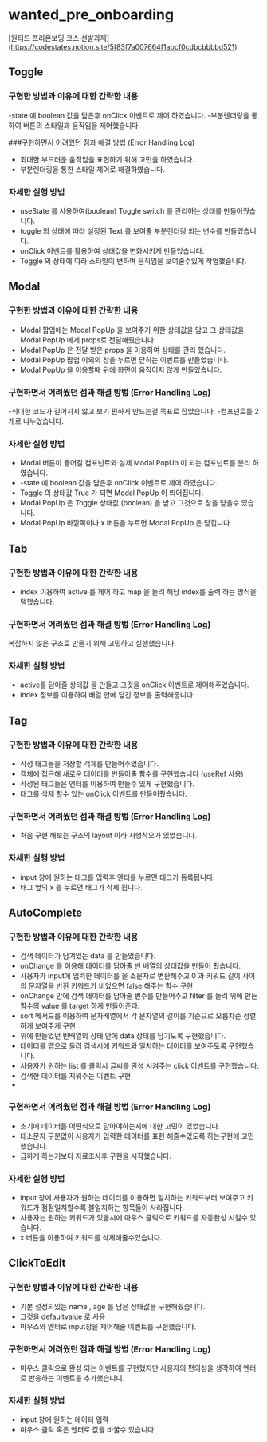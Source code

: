 # wanted_pre_onboarding

[원티드 프리온보딩 코스 선발과제] (https://codestates.notion.site/5f83f7a007664f1abcf0cdbcbbbbd521)





## Toggle

### 구현한 방법과 이유에 대한 간략한 내용

-state 에 boolean 값을 담은후 onClick 이벤트로 제어 하였습니다.
-부분렌더링을 통하여 버튼의 스타일과 움직임을 제어했습니다.

###구현하면서 어려웠던 점과 해결 방법 (Error Handling Log)
- 최대한 부드러운 움직임을 표현하기 위해 고민을 하였습니다.
- 부분렌더링을 통한 스타일 제어로 해결하였습니다.

### 자세한 실행 방법
- useState 를 사용하여(boolean) Toggle switch 를 관리하는 상태를 만들어줬습니다.
- toggle 의 상태에 따라 설정된 Text 를 보여줄 부분렌더링 되는 변수를 만들었습니다.
- onClick 이벤트를 활용하여 상태값을 변화시키게 만들었습니다.
- Toggle 의 상태에 따라 스타일이 변하며 움직임을 보여줄수있게 작업했습니댜.

## Modal

### 구현한 방법과 이유에 대한 간략한 내용
- Modal 팝업에는 Modal PopUp 을 보여주기 위한 상태값을 담고 그 상태값을 Modal PopUp 에게 props로 전달해줬습니다.
- Modal PopUp 은 전달 받은 props 을 이용하여 상태를 관리 했습니다.
- Modal PopUp 팝업 이외의 창을 누르면 닫히는 이벤트를 만들었습니다.
- Modal PopUp 을 이용할때 뒤에 화면이 움직이지 않게 만들었습니다.


### 구현하면서 어려웠던 점과 해결 방법 (Error Handling Log)
-최대한 코드가 길어지지 않고 보기 편하게 만드는걸 목표로 잡았습니다.
-컴포넌트를 2개로 나누었습니다.


### 자세한 실행 방법

- Modal 버튼이 들어갈 컴포넌트와 실제 Modal PopUp 이 되는 컴포넌트를 분리 하였습니다.
- -state 에 boolean 값을 담은후 onClick 이벤트로 제어 하였습니다.
- Toggle 의 상태값 True 가 되면 Modal PopUp 이 띄어집니다.
- Modal PopUp 은  Toggle 상태값 (boolean) 을 받고 그것으로 창을 닫을수 있습니다.
- Modal PopUp 바깥쪽이나 x 버튼을 누르면 Modal PopUp 은 닫힙니다.




## Tab


### 구현한 방법과 이유에 대한 간략한 내용

- index 이용하여 active 를 제어 하고 map 을 돌려 해당 index를  출력 하는 방식을 택했습니다.
     
### 구현하면서 어려웠던 점과 해결 방법 (Error Handling Log)

복잡하지 않은 구조로 만들기 위해 고민하고 실행했습니다.


### 자세한 실행 방법
- active를 담아줄 상태값 을  만들고 그것을 onClick 이벤트로 제어해주었습니다.
- index 정보를 이용하여 배열 안에 담긴 정보를 출력해줍니다.





## Tag


### 구현한 방법과 이유에 대한 간략한 내용

- 작성 태그들을 저장할 객체를 만들어주었습니다.
- 객체에 접근해 새로운 데이터를 만들어줄 함수를 구현했습니다 (useRef 사용) 
- 작성된 태그들은 엔터를 이용하여 만들수 있게 구현했습니다.
- 태그를 삭제 할수 있는 onClick 이벤트를 만들어줬습니다.
     
### 구현하면서 어려웠던 점과 해결 방법 (Error Handling Log)

- 처음 구현 해보는 구조의 layout 이라 시행착오가 있었습니다.

### 자세한 실행 방법

- input 창에 원하는 태그를 입력후 엔터를 누르면 태그가 등록됩니다.
- 태그 옆의 x 를 누르면 태그가 삭제 됩니다.


## AutoComplete

### 구현한 방법과 이유에 대한 간략한 내용

- 검색 데이터가 담겨있는 data 를 만들었습니다.
- onChange 를 이용해 데이터를 담아줄 빈 배열의 상태값을 만들어 줬습니다.
- 사용자가 input에 입력한 데이터를 을 소문자로 변환해주고 0 과 키워드 길이 사이의 문자열을 반환 키워드가 비었으면 false 해주는 함수 구현
- onChange 안에 검색 데이터를 담아줄 변수를 만들어주고 filter 를 돌려 위에 만든 함수의 value 를 target 하게 만들어준다.
- sort 메서드를 이용하여 문자배열에서 각 문자열의 길이를 기준으로 오름차순 정렬 하게 보여주게 구현
- 위에 만들었던 빈배열의 상태 안에 data 상태를 담기도록 구현했습니다.
- 데이터를 맵으로 돌려 검색시에 키워드와 일치하는 데이터를 보여주도록 구현했습니다.
- 사용자가 원하는 list 를 클릭시 글씨를 완성 시켜주는 click 이벤트를 구현했습니다.
- 검색한 데이터를 지워주는  이벤트 구현
- 
     
### 구현하면서 어려웠던 점과 해결 방법 (Error Handling Log)

- 초기에 데이터를 어떤식으로 담아야하는지에 대한  고민이 있었습니다.
- 대소문자 구분없이 사용자가 입력한 데이터를 표현 해줄수있도록 하는구현에 고민했습니다.
- 급하게 하는거보다 자료조사후 구현을 시작했습니다.


### 자세한 실행 방법

- input 창에 사용자가 원하는 데이터를 이용하면 일치하는 키워드부터 보여주고 키워드가 점점일치할수록 불일치하는 항목들이 사라집니다.
- 사용자는 원하는 키워드가 있을시에 마우스 클릭으로 키워드를 자동완성 시킬수 있습니다.
- x 버튼을 이용하여 키워드를 삭제해줄수있습니다.



## ClickToEdit

### 구현한 방법과 이유에 대한 간략한 내용

- 기본 설정되있는 name , age 를 담은 상태값을 구현해줬습니다.
- 그것을 defaultvalue 로 사용
- 마우스와 엔터로 input창을 제어해줄 이벤트를 구현했습니다.

     
### 구현하면서 어려웠던 점과 해결 방법 (Error Handling Log)

- 마우스 클릭으로 완성 되는 이벤트를 구현했지만 사용자의 편의성을 생각하여 엔터로 반응하는 이벤트를 추가했습니디.

### 자세한 실행 방법

- input 창에 원하는 데이터 입력
- 마우스 클릭 혹은 엔터로 값을 바꿀수 있습니다.







